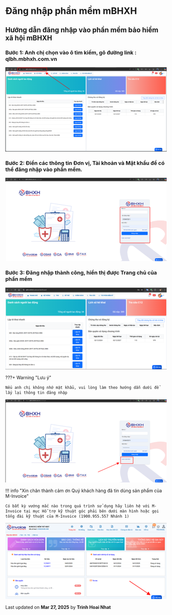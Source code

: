 # **Đăng nhập phần mềm mBHXH**

## **Hướng dẫn đăng nhập vào phần mềm bảo hiểm xã hội mBHXH**

### Bước 1: Anh chị chọn vào ô tìm kiếm, gõ đường link : qlbh.mbhxh.com.vn

![Hình 1](../../assets/images/mBHXH/dang-nhap_1.png)

### Bước 2: Điền các thông tin Đơn vị, Tài khoản và Mật khẩu để có thể đăng nhập vào phần mềm.

![Hình 2](../../assets/images/mBHXH/dang-nhap_2.png)

### Bước 3: Đăng nhập thành công, hiển thị được Trang chủ của phần mềm

![Hình 3](../../assets/images/mBHXH/dang-nhap_3.png)

???+ Warning "Lưu ý"

    Nếu anh chị không nhớ mật khẩu, vui lòng làm theo hướng dẫn dưới để lấy lại thông tin đăng nhập

![Hình 4](../../assets/images/mBHXH/dang-nhap_4.png)

!!! info "Xin chân thành cảm ơn Quý khách hàng đã tin dùng sản phẩm của M-Invoice"

    Có bất kỳ vướng mắc nào trong quá trình sử dụng hãy liên hệ với M-Invoice tại mục Hỗ trợ kỹ thuật góc phải bên dưới màn hình hoặc gọi tổng đài kỹ thuật của M-Invoice (1900.955.557 Nhánh 1)

![Hình 5](../../assets/images/invoice1/1.0_suaTienBangTay_5.png)




<div class="last-updated">Last updated on <strong>Mar 27, 2025</strong> by <strong>Trinh Hoai Nhat</strong></div>
